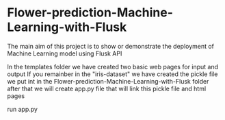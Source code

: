 # Flower-prediction-Machine-Learning-with-Flusk
The main aim of this project is to show or demonstrate the deployment of Machine Learning model using Flusk API

In the templates folder we have created two basic web pages for input and output
If you remainber in the "iris-dataset" we have created the pickle file we put int in the 
Flower-prediction-Machine-Learning-with-Flusk folder
after that we will create app.py file that will link this pickle file and html pages

run app.py 
